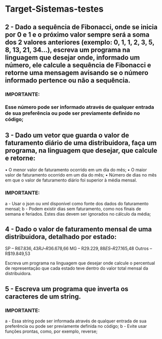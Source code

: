 # Target-Sistemas-testes
## 2 - Dado a sequência de Fibonacci, onde se inicia por 0 e 1 e o próximo valor sempre será a soma dos 2 valores anteriores (exemplo: 0, 1, 1, 2, 3, 5, 8, 13, 21, 34...), escreva um programa na linguagem que desejar onde, informado um número, ele calcule a sequência de Fibonacci e retorne uma mensagem avisando se o número informado pertence ou não a sequência.

### IMPORTANTE:
### Esse número pode ser informado através de qualquer entrada de sua preferência ou pode ser previamente definido no código;

## 3 - Dado um vetor que guarda o valor de faturamento diário de uma distribuidora, faça um programa, na linguagem que desejar, que calcule e retorne:
• O menor valor de faturamento ocorrido em um dia do mês;
• O maior valor de faturamento ocorrido em um dia do mês;
• Número de dias no mês em que o valor de faturamento diário foi superior à média mensal.

### IMPORTANTE:
a - Usar o json ou xml disponível como fonte dos dados do faturamento mensal;
b - Podem existir dias sem faturamento, como nos finais de semana e feriados. Estes dias devem ser ignorados no cálculo da média;


## 4 -  Dado o valor de faturamento mensal de uma distribuidora, detalhado por estado:

SP – R$67.836,43
RJ – R$36.678,66
MG – R$29.229,88
ES – R$27.165,48
Outros – R$19.849,53

Escreva um programa na linguagem que desejar onde calcule o percentual de representação que cada estado teve dentro do valor total mensal da distribuidora.
 
## 5 - Escreva um programa que inverta os caracteres de um string.

### IMPORTANTE:
a - Essa string pode ser informada através de qualquer entrada de sua preferência ou pode ser previamente definida no código;
b - Evite usar funções prontas, como, por exemplo, reverse;
